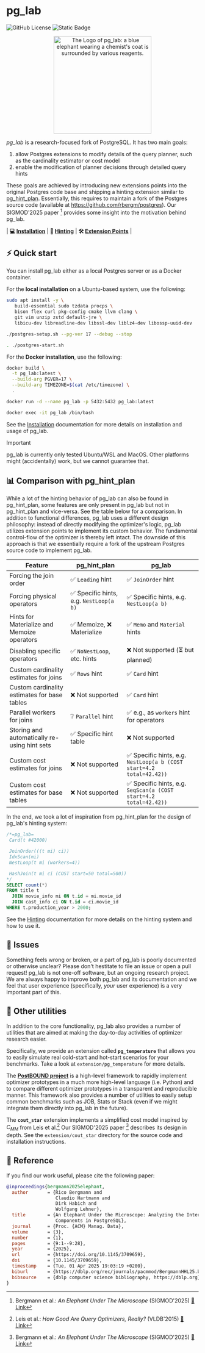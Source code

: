 # pg_lab

![GitHub License](https://img.shields.io/github/license/rbergm/pg_lab)
![Static Badge](https://img.shields.io/badge/version-0.2.0-blue)

<p align="center">
  <img src="assets/pg_lab_logo.png" width="256" alt="The Logo of pg_lab: a blue elephant wearing a chemist's coat is surrounded by various reagents." />
</p>

_pg\_lab_ is a research-focused fork of PostgreSQL.
It has two main goals:

1. allow Postgres extensions to modify details of the query planner, such as the cardinality estimator or cost model
2. enable the modification of planner decisions through detailed query hints

These goals are achieved by introducing new extensions points into the original Postgres code base and shipping a hinting
extension similar to [pg_hint_plan](https://github.com/ossc-db/pg_hint_plan).
Essentially, this requires to maintain a fork of the Postgres source code (available at
https://github.com/rbergm/postgres).
Our SIGMOD'2025 paper [^elephant] provides some insight into the motivation behind pg_lab.

| **💻 [Installation](docs/installation.md)** | **📝 [Hinting](docs/hinting.md)** | **🛠️ [Extension Points](docs/extension_points.md)** |


## ⚡ Quick start

You can install pg_lab either as a local Postgres server or as a Docker container.

For the **local installation** on a Ubuntu-based system, use the following:

```sh
sudo apt install -y \
   build-essential sudo tzdata procps \
   bison flex curl pkg-config cmake llvm clang \
   git vim unzip zstd default-jre \
   libicu-dev libreadline-dev libssl-dev liblz4-dev libossp-uuid-dev

./postgres-setup.sh --pg-ver 17 --debug --stop

. ./postgres-start.sh
```

For the **Docker installation**, use the following:

```sh
docker build \
  -t pg_lab:latest \
  --build-arg PGVER=17 \
  --build-arg TIMEZONE=$(cat /etc/timezone) \
  .

docker run -d --name pg_lab -p 5432:5432 pg_lab:latest

docker exec -it pg_lab /bin/bash
```

See the [Installation](docs/installation.md) documentation for more details on installation and usage of pg_lab.

> [!IMPORTANT]
> pg_lab is currently only tested Ubuntu/WSL and MacOS.
> Other platforms might (accidentally) work, but we cannot guarantee that.


## 📊 Comparison with pg_hint_plan

While a lot of the hinting behavior of pg_lab can also be found in pg_hint_plan, some features are only present in pg_lab
but not in pg_hint_plan and vice-versa.
See the table below for a comparison.
In addition to functional differences, pg_lab uses a different design philosophy:
instead of directly modifying the optimizer's logic, pg_lab utilizes extension points to implement its custom behavior.
The fundamental control-flow of the optimizer is thereby left intact.
The downside of this approach is that we essentially require a fork of the upstream Postgres source code to implement
pg_lab.

| Feature | pg_hint_plan | pg_lab |
|---------|--------------|--------|
| Forcing the join order | ✅ `Leading` hint | ✅ `JoinOrder` hint |
| Forcing physical operators | ✅ Specific hints, e.g. `NestLoop(a b)` | ✅ Specific hints, e.g. `NestLoop(a b)` |
| Hints for Materialize and Memoize operators | ✅ Memoize, ❌ Materialize | ✅ `Memo` and `Material` hints |
| Disabling specific operators | ✅ `NoNestLoop`, etc. hints | ❌ Not supported (⏳ but planned) |
| Custom cardinality estimates for joins | ✅ `Rows` hint | ✅ `Card` hint |
| Custom cardinality estimates for base tables | ❌ Not supported | ✅ `Card` hint |
| Parallel workers for joins | ❔ `Parallel` hint | ✅ e.g., as `workers` hint for operators |
| Storing and automatically re-using hint sets | ✅ Specific hint table | ❌ Not supported |
| Custom cost estimates for joins | ❌ Not supported | ✅ Specific hints, e.g. `NestLoop(a b (COST start=4.2 total=42.42))` |
| Custom cost estimates for base tables | ❌ Not supported | ✅ Specific hints, e.g. `SeqScan(a (COST start=4.2 total=42.42))` |

In the end, we took a lot of inspiration from pg_hint_plan for the design of pg_lab's hinting system:

```sql
/*=pg_lab=
 Card(t #42000)

 JoinOrder(((t mi) ci))
 IdxScan(mi)
 NestLoop(t mi (workers=4))

 HashJoin(t mi ci (COST start=50 total=500))
*/
SELECT count(*)
FROM title t
  JOIN movie_info mi ON t.id = mi.movie_id
  JOIN cast_info ci ON t.id = ci.movie_id
WHERE t.production_year > 2000;
```

See the [Hinting](docs/hinting.md) documentation for more details on the hinting system and how to use it.


## 🤬 Issues

Something feels wrong or broken, or a part of pg_lab is poorly documented or otherwise unclear?
Please don't hestitate to file an issue or open a pull request!
pg_lab is not one-off software, but an ongoing research project.
We are always happy to improve both pg_lab and its documentation and we feel that user experience (specifically,
_your_ user experience) is a very important part of this.


## 🧰 Other utilities

In addition to the core functionality, pg_lab also provides a number of utilities that are aimed at making the day-to-day
activities of optimizer research easier.

Specifically, we provide an extension called **`pg_temperature`** that allows you to easily simulate real cold-start and
hot-start scenarios for your benchmarks.
Take a look at `extension/pg_temperature` for more details.

The **[PostBOUND project](https://github.com/rbergm/PostBOUND)** is a high-level framework to rapidly implement optimizer
prototypes in a much more high-level language (i.e. Python) and to compare different optimizer prototypes in a transparent
and reproducible manner.
This framework also provides a number of utilities to easily setup common benchmarks such as JOB, Stats or Stack (even
if we might integrate them directly into pg_lab in the future).

The **`cout_star`** extension implements a simplified cost model inspired by $C_{MM}$ from Leis et al.[^how-good]
Our SIGMOD'2025 paper [^elephant] describes its design in depth.
See the `extension/cout_star` directory for the source code and installation instructions.

[^how-good]: Leis et al.: _How Good Are Query Optimizers, Really?_ (VLDB'2015) [🔗 Link](https://www.vldb.org/pvldb/vol9/p204-leis.pdf)

[^elephant]: Bergmann et al.: _An Elephant Under The Microscope_ (SIGMOD'2025) [🔗 Link](https://dl.acm.org/doi/10.1145/3709659)


## 🫶 Reference

If you find our work useful, please cite the following paper:

```bibtex
@inproceedings{bergmann2025elephant,
  author       = {Rico Bergmann and
                  Claudio Hartmann and
                  Dirk Habich and
                  Wolfgang Lehner},
  title        = {An Elephant Under the Microscope: Analyzing the Interaction of Optimizer
                  Components in PostgreSQL},
  journal      = {Proc. {ACM} Manag. Data},
  volume       = {3},
  number       = {1},
  pages        = {9:1--9:28},
  year         = {2025},
  url          = {https://doi.org/10.1145/3709659},
  doi          = {10.1145/3709659},
  timestamp    = {Tue, 01 Apr 2025 19:03:19 +0200},
  biburl       = {https://dblp.org/rec/journals/pacmmod/BergmannHHL25.bib},
  bibsource    = {dblp computer science bibliography, https://dblp.org}
}
```
